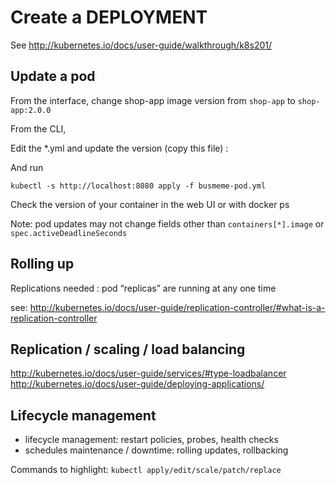 # Create a DEPLOYMENT

See http://kubernetes.io/docs/user-guide/walkthrough/k8s201/

## Update a pod

From the interface, change shop-app image version from `shop-app` to `shop-app:2.0.0`

From the CLI,

Edit the *.yml and update the version (copy this file) :

And run

`kubectl -s http://localhost:8080 apply -f busmeme-pod.yml`

Check the version of your container in the web UI or with docker ps

Note: pod updates may not change fields other than `containers[*].image` or `spec.activeDeadlineSeconds`

## Rolling up

Replications needed : pod “replicas” are running at any one time

see: http://kubernetes.io/docs/user-guide/replication-controller/#what-is-a-replication-controller

## Replication / scaling / load balancing


http://kubernetes.io/docs/user-guide/services/#type-loadbalancer
http://kubernetes.io/docs/user-guide/deploying-applications/

## Lifecycle management

* lifecycle management: restart policies, probes, health checks
* schedules maintenance / downtime: rolling updates, rollbacking

Commands to highlight: `kubectl apply/edit/scale/patch/replace`